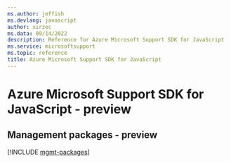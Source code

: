 ```yaml
---
ms.author: jeffish
ms.devlang: javascript
author: xirzec
ms.data: 09/14/2022
description: Reference for Azure Microsoft Support SDK for JavaScript
ms.service: microsoftsupport
ms.topic: reference
title: Azure Microsoft Support SDK for JavaScript
---
```

# Azure Microsoft Support SDK for JavaScript - preview

## Management packages - preview
[!INCLUDE [mgmt-packages](microsoft-support-mgmt-index.md)]

